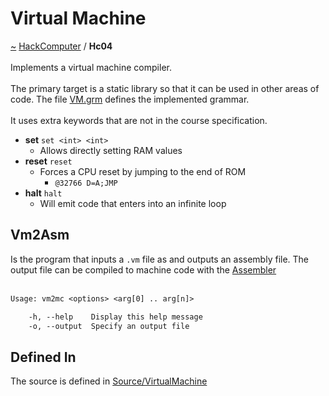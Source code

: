 <a id="virtual-machine"></a>
<h1>Virtual Machine</h1>
<a id="a01567"></a>
<a href="https://github.com/CharlesCarley/HackComputer#~">~</a>
<a href="index.md#index">HackComputer</a>
<span class="inline-text">/</span>
<span class="bold-text"><b>Hc04</b></span>
<br/>
<br/>
<span class="inline-text">Implements a virtual machine compiler.</span>
<br/>
<br/>
<span class="inline-text">
The primary target is a static library so that it can be used in other areas of code. The file </span>
<a href="../../Source/VirtualMachine/VM.grm#vm.grm">VM.grm</a>
<span class="inline-text"> defines the implemented grammar.</span>
<br/>
<br/>
<span class="inline-text">
It uses extra keywords that are not in the course specification.</span>
<ul>
<li><span class="bold-text"><b>set</b></span>
<code class="typewriter">set &lt;int&gt; &lt;int&gt;</code>
<ul>
<li><span class="inline-text">Allows directly setting RAM values</span>
</li>
</ul>
</li>
<li><span class="bold-text"><b>reset</b></span>
<code class="typewriter">reset</code>
<ul>
<li><span class="inline-text">Forces a CPU reset by jumping to the end of ROM</span>
<ul>
<li><code class="typewriter">@32766 D=A;JMP</code>
</li>
</ul>
</li>
</ul>
</li>
<li><span class="bold-text"><b>halt</b></span>
<code class="typewriter">halt</code>
<ul>
<li><span class="inline-text">Will emit code that enters into an infinite loop</span>
</li>
</ul>
</li>
</ul>
<a id="a01567_1hc04s2"></a>
<a id="vm2asm"></a>
<h2>Vm2Asm</h2>
<span class="inline-text">Is the program that inputs a </span>
<code class="typewriter">.vm</code>
<span class="inline-text"> file as and outputs an assembly file. The output file can be compiled to machine code with the </span>
<a href="a01566.md#hc03">Assembler</a>
<br/>
<br/>

```txt
Usage: vm2mc <options> <arg[0] .. arg[n]>

    -h, --help    Display this help message
    -o, --output  Specify an output file
```
<a id="a01567_1hc04defined"></a>
<a id="defined-in"></a>
<h2>Defined In</h2>
<span class="inline-text">The source is defined in </span>
<a href="../../Source/VirtualMachine/#source-virtualmachine">Source/VirtualMachine</a>
</div>
</div>
</body>
</html>
